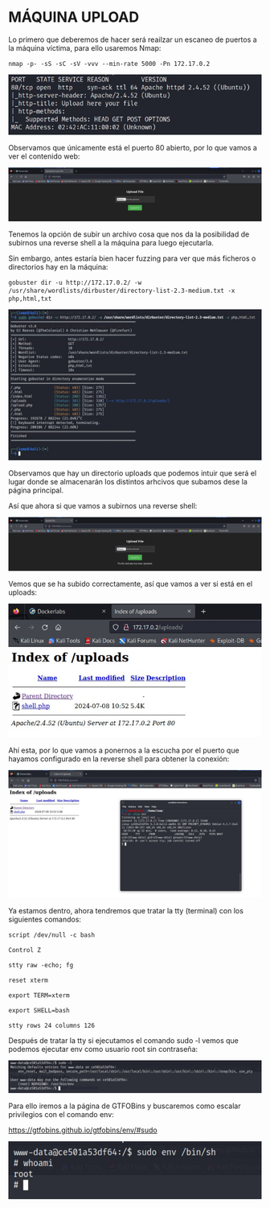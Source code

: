 # MÁQUINA UPLOAD

Lo primero que deberemos de hacer será reailzar un escaneo de puertos a la máquina víctima, para ello usaremos Nmap:

```shell
nmap -p- -sS -sC -sV -vvv --min-rate 5000 -Pn 172.17.0.2
```

![NMAP](https://github.com/Isma-yo/photos/blob/main/Upload/foto.jpg)

Observamos que únicamente está el puerto 80 abierto, por lo que vamos a ver el contenido web:

![WEB](https://github.com/Isma-yo/photos/blob/main/Upload/foto2.jpg)

Tenemos la opción de subir un archivo cosa que nos da la posibilidad de subirnos una reverse shell a la máquina para luego ejecutarla.

Sin embargo, antes estaría bien hacer fuzzing para ver que más ficheros o directorios hay en la máquina:

```shell
gobuster dir -u http://172.17.0.2/ -w /usr/share/wordlists/dirbuster/directory-list-2.3-medium.txt -x php,html,txt
```

![FUZZ](https://github.com/Isma-yo/photos/blob/main/Upload/foto3.jpg)

Observamos que hay un directorio uploads que podemos intuir que será el lugar donde se almacenarán los distintos arhcivos que subamos dese la página principal.

Así que ahora si que vamos a subirnos una reverse shell:

![REV](https://github.com/Isma-yo/photos/blob/main/Upload/foto4.jpg)

Vemos que se ha subido correctamente, así que vamos a ver si está en el uploads:

![UPLOADS](https://github.com/Isma-yo/photos/blob/main/Upload/foto5.jpg)

Ahí esta, por lo que vamos a ponernos a la escucha por el puerto que hayamos configurado en la reverse shell para obtener la conexión:

![CONEX](https://github.com/Isma-yo/photos/blob/main/Upload/foto6.jpg)

Ya estamos dentro, ahora tendremos que tratar la tty (terminal) con los siguientes comandos:

```shell
script /dev/null -c bash
```

```shell
Control Z
```

```shell
stty raw -echo; fg
```

```shell
reset xterm
```

```shell
export TERM=xterm
```

```shell
export SHELL=bash
```

```shell
stty rows 24 columns 126
```

Después de tratar la tty si ejecutamos el comando sudo -l vemos que podemos ejecutar env como usuario root sin contraseña:

![ENV](https://github.com/Isma-yo/photos/blob/main/Upload/foto7.jpg)

Para ello iremos a la página de GTFOBins y buscaremos como escalar privilegios con el comando env:

https://gtfobins.github.io/gtfobins/env/#sudo

![ROOT](https://github.com/Isma-yo/photos/blob/main/Upload/foto8.jpg)






